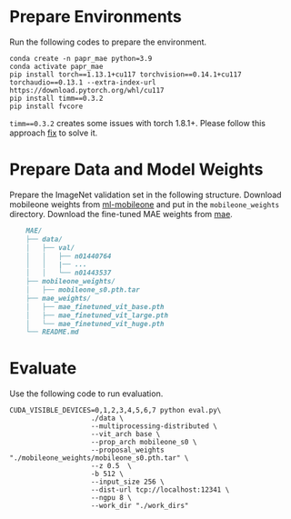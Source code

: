 # Prepare Environments
Run the following codes to prepare the environment.

```
conda create -n papr_mae python=3.9
conda activate papr_mae
pip install torch==1.13.1+cu117 torchvision==0.14.1+cu117 torchaudio==0.13.1 --extra-index-url https://download.pytorch.org/whl/cu117
pip install timm==0.3.2
pip install fvcore
```

`timm==0.3.2` creates some issues with torch 1.8.1+. Please follow this approach [fix](URL "https://github.com/rwightman/pytorch-image-models/issues/420#issuecomment-776459842") to solve it.

# Prepare Data and Model Weights

Prepare the ImageNet validation set in the following structure. Download mobileone weights from [ml-mobileone](URL "https://github.com/apple/ml-mobileone") and put in the `mobileone_weights` directory. Download the fine-tuned MAE weights from [mae](URL "https://github.com/facebookresearch/mae").

```markdown
    MAE/
    ├── data/
    │   ├── val/
    │   │   ├── n01440764
    │   │   |── ...
    │   │   └── n01443537
    ├── mobileone_weights/
    │   ├── mobileone_s0.pth.tar
    ├── mae_weights/
    │   ├── mae_finetuned_vit_base.pth
    │   ├── mae_finetuned_vit_large.pth
    │   └── mae_finetuned_vit_huge.pth
    └── README.md
```

# Evaluate

Use the following code to run evaluation.

```
CUDA_VISIBLE_DEVICES=0,1,2,3,4,5,6,7 python eval.py\
                    ./data \                      
                    --multiprocessing-distributed \
                    --vit_arch base \                   
                    --prop_arch mobileone_s0 \          
                    --proposal_weights "./mobileone_weights/mobileone_s0.pth.tar" \ 
                    --z 0.5  \      
                    -b 512 \
                    --input_size 256 \
                    --dist-url tcp://localhost:12341 \
                    --ngpu 8 \
                    --work_dir "./work_dirs"

```